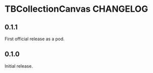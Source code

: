 # TBCollectionCanvas CHANGELOG

## 0.1.1

First official release as a pod.

## 0.1.0

Initial release.
